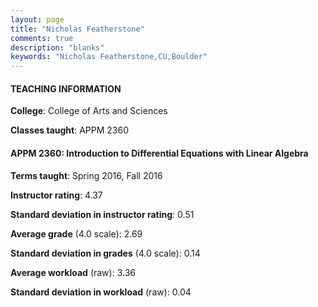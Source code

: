 ```yaml
---
layout: page
title: "Nicholas Featherstone" 
comments: true
description: "blanks"
keywords: "Nicholas Featherstone,CU,Boulder"
---
```

<head>
<script src="https://ajax.googleapis.com/ajax/libs/jquery/2.1.3/jquery.min.js"></script>
<script src="https://dl.dropboxusercontent.com/s/pc42nxpaw1ea4o9/highcharts.js?dl=0"></script>
<!-- <script src="../assets/js/highcharts.js"></script> -->
<style type="text/css">@font-face {
	font-family: "Bebas Neue";
	src: url(https://www.filehosting.org/file/details/544349/BebasNeue Regular.otf) format("opentype");
	}
	h1.Bebas { 
		font-family: "Bebas Neue", Verdana, Tahoma;
	}
</style>
</head>
	   
#### TEACHING INFORMATION

**College**: College of Arts and Sciences

**Classes taught**: APPM 2360

#### APPM 2360: Introduction to Differential Equations with Linear Algebra

**Terms taught**: Spring 2016, Fall 2016

**Instructor rating**: 4.37

**Standard deviation in instructor rating**: 0.51

**Average grade** (4.0 scale): 2.69

**Standard deviation in grades** (4.0 scale): 0.14

**Average workload** (raw): 3.36

**Standard deviation in workload** (raw): 0.04

